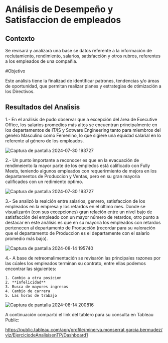 # Análisis de Desempeño y Satisfaccion de empleados

## Contexto

Se revisará y analizará una base se datos referente a la información de reclutamiento, rendimiento, salarios, satisfacción y otros rubros, referentes a los empleados de una compañia.

#Objetivo

Este análisis tiene la finalizad de identificar patrones, tendencias y/o áreas de oportunidad, que permitan realizar planes y estrategias de otimización a los Directivos.

## Resultados del Analisis

1.- En el análisis de pudo observar que a excepción del área de Executive Office, los salarios promedios más altos se encuentran principalmente en los departamentos de IT/IS y Sotware Engineering tanto para miembros del genéro Masculino como Femenino, lo que sigiere una equidad salarial en lo referente al género de los empleados.

![Captura de pantalla 2024-07-30 193727](https://github.com/user-attachments/assets/d0914ef2-e3f4-444c-82d8-cf796b8c79f0)

2.- Un punto importante a reconocer es que en la evacuación de rendimeiento la mayor parte de los empledos está calificado con Fully Meets, teniendo algunos empleados con requerirmiento de mejora en los departamentos de Produccion y Ventas, pero en su gran mayoria calificados con un redimiento óptimo.

![Captura de pantalla 2024-07-30 193727](https://github.com/user-attachments/assets/8e4ffae6-24fc-4cf6-9d69-c876dd819938)

3.- Se analizó la realción entre salarios, genrero, satisfaccion de los empleados en la empresa y los retardos en el último mes. Donde se visualizarón (con sus excepciones) gran relación entre un nivel bajo de satisfacción del empleado con un mayor número de retardos, otro punto a destacar en este análisis es que en su mayoría los empleados con retardos pertenecen al departamento de Producción (recordar para su valoración que el departamento de Produccion es el departamente con el salario promedio más bajo).

![Captura de pantalla 2024-08-14 195740](https://github.com/user-attachments/assets/419c3f07-ceb6-403b-a8d3-d0bbee3f74a7)

4.- A base de retreomalimentación se revisarón las principales razones por las cúales los empleados terminan su contrato, entre ellas podemos encontrar las siguientes:

    1. Cambio a otra posicion
    2. **Infelicidad**
    3. Busca de mayores ingresos
    4. Cambio de carrera
    5. Las horas de trabajo

    
![Captura de pantalla 2024-08-14 200816](https://github.com/user-attachments/assets/9bb93453-69f5-4778-8d52-d4244c480577)

A continuación compartó el link del tablero para su consulta en Tableau Public:

https://public.tableau.com/app/profile/minerva.monserrat.garcia.bermudez/viz/EjerciciodeAnalisisenTP/Dashboard1 


